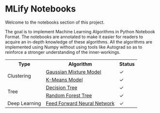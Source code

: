 # MLify Notebooks

Welcome to the notebooks section of this project.

The goal is to implement Machine Learning Algorithms in Python Notebook Format. The notebooks are annotated to make it easier for readers to acquire an in-depth knowledge of these algorithms. All the algorithms are implemented using Numpy without using tools like Autograd so as to reinforce a stronger understanding of the inner-workings.

<div text-align="center">
<table margin-left="auto" margin-right="auto">
  <tr>
    <th>Type</th>
    <th>Algorithm</th>
    <th>Status</th>
  </tr>
  <tr>
    <td rowspan="2">Clustering</td>
    <td><a href="https://github.com/nikhilbalwani/mlify/blob/master/notebooks/Clustering/Gaussian%20Mixture%20Models.ipynb">Gaussian Mixture Model</a></td>
    <td>✓</td>
  </tr>
  <tr>
    <td><a href="https://github.com/nikhilbalwani/mlify/blob/master/notebooks/Clustering/K-means.ipynb">K-Means Model</a></td>
    <td>✓</td>
  </tr>
  <tr>
    <td rowspan="2">Tree</td>
    <td><a href="https://github.com/nikhilbalwani/mlify/blob/master/notebooks/Trees/Decision%20Tree.ipynb">Decision Tree</a></td>
    <td>✓</td>
  </tr>
  <tr>
    <td><a href="https://github.com/nikhilbalwani/mlify/blob/master/notebooks/Trees/Random%20Forest.ipynb">Random Forest Tree</a></td>
    <td>✓</td>
  </tr>
 
  <tr>
    <td rowspan="1">Deep Learning</td>
    <td><a href="https://github.com/nikhilbalwani/mlify/blob/master/notebooks/Deep%20Learning/Feed%20Forward%20Neural%20Network.ipynb">Feed Forward Neural Network</a></td>
    <td>✓</td>
  </tr>
</table>
</div>
